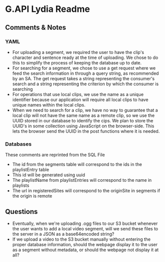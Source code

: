# G.API Lydia Readme

## Comments & Notes

### YAML

* For uploading a segment, we required the user to have the clip's character and
sentence ready at the time of uploading. We chose to do this to simplify the
process of keeping the database up to date.
* For searching for a segment, we chose to use a get request where we feed the
search information in through a query string, as recommended by an SA. The get
request takes a string representing the consumer's search and a string representing
the criterion by which the consumer is searching
* For operations that use local clips, we use the name as a unique identifier
because our application will require all local clips to have unique names within
the local clips.
* When we need to search for a clip, we have no way to guarantee that a local
clip will not have the same name as a remote clip, so we use the UUID stored in our
database to identify the cips. We plan to store the UUID's in some collection using
JavaScript on the browser-side. This lets the browser send the UUID in the post
functions where it is needed.

### Databases
These comments are reprinted from the SQL File

* The id from the segments table will correspond to the ids in the 
playlistEntry table
* This id will be generated using uuid
* The playlistName from playlistEntries will correspond to the name in 
playlists
* The url in registeredSites will correspond to the originSite in segments 
if the origin is remote

## Questions

* Eventually, when we're uploading .ogg files to our S3 bucket whenever
the user wants to add a local video segment, will we send these files to
the server in a JSON as a base64encoded string?
* If we upload a video to the S3 bucket manually without entering the proper
database information, should the webpage display it to the user as a segment
without metadata, or should the webpage not display it at all?